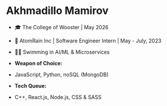 # Akhmadillo Mamirov

- 🎓 The College of Wooster | May 2026
- 💼 AtomRain Inc | Software Engineer Intern | May - July, 2023
- 🏊‍♂️ Swimming in AI/ML & Microservices

- **Weapon of Choice:**
- JavaScript, Python, noSQL (MongoDB)
- **Tech Queue:**
- C++, React.js, Node.js, CSS & SASS
